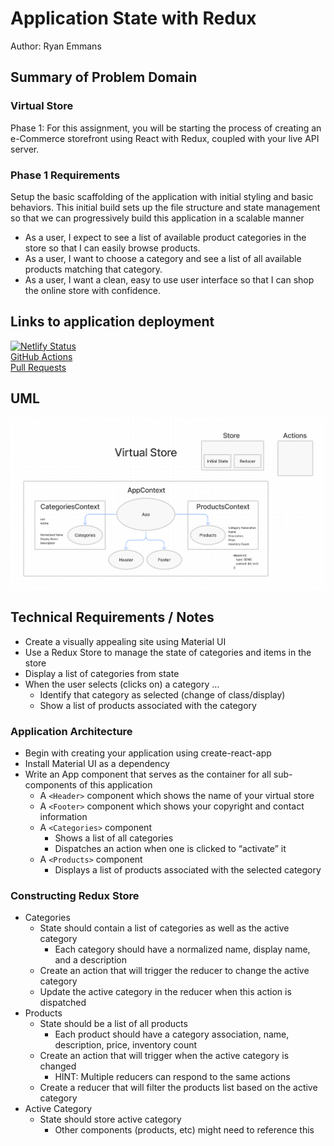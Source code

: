 # Application State with Redux

Author: Ryan Emmans

## Summary of Problem Domain

### Virtual Store

Phase 1: For this assignment, you will be starting the process of creating an e-Commerce storefront using React with Redux, coupled with your live API server.

### **Phase 1 Requirements**

Setup the basic scaffolding of the application with initial styling and basic behaviors. This initial build sets up the file structure and state management so that we can progressively build this application in a scalable manner

- As a user, I expect to see a list of available product categories in the store so that I can easily browse products.
- As a user, I want to choose a category and see a list of all available products matching that category.
- As a user, I want a clean, easy to use user interface so that I can shop the online store with confidence.

## Links to application deployment

[![Netlify Status](https://api.netlify.com/api/v1/badges/ef975501-c26f-4689-a99a-6da66f0aca2d/deploy-status)](https://ryanemmans-storefront.netlify.app/)  
[GitHub Actions](https://github.com/ryanemmans/storefront/actions)  
[Pull Requests](https://github.com/ryanemmans/storefront/pulls?q=is%3Apr+is%3Aclosed)

## UML

![Virtual Store UML](./img/virtual-store.png)

## Technical Requirements / Notes

- Create a visually appealing site using Material UI
- Use a Redux Store to manage the state of categories and items in the store
- Display a list of categories from state
- When the user selects (clicks on) a category …
  - Identify that category as selected (change of class/display)
  - Show a list of products associated with the category

### Application Architecture

- Begin with creating your application using create-react-app
- Install Material UI as a dependency
- Write an App component that serves as the container for all sub-components of this application
  - A `<Header>` component which shows the name of your virtual store
  - A `<Footer>` component which shows your copyright and contact information
  - A `<Categories>` component
    - Shows a list of all categories
    - Dispatches an action when one is clicked to “activate” it
  - A `<Products>` component
    - Displays a list of products associated with the selected category

### Constructing Redux Store

- Categories
  - State should contain a list of categories as well as the active category
    - Each category should have a normalized name, display name, and a description
  - Create an action that will trigger the reducer to change the active category
  - Update the active category in the reducer when this action is dispatched
- Products
  - State should be a list of all products
    - Each product should have a category association, name, description, price, inventory count
  - Create an action that will trigger when the active category is changed
    - HINT: Multiple reducers can respond to the same actions
  - Create a reducer that will filter the products list based on the active category
- Active Category
  - State should store active category
    - Other components (products, etc) might need to reference this
